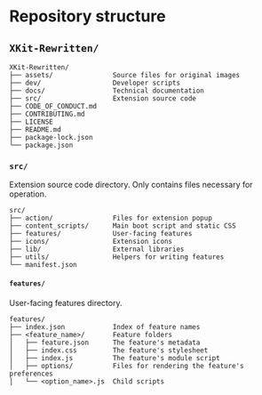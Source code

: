 # Repository structure

## `XKit-Rewritten/`

```
XKit-Rewritten/
├── assets/               Source files for original images
├── dev/                  Developer scripts
├── docs/                 Technical documentation
├── src/                  Extension source code
├── CODE_OF_CONDUCT.md
├── CONTRIBUTING.md
├── LICENSE
├── README.md
├── package-lock.json
└── package.json
```

### `src/`

Extension source code directory. Only contains files necessary for operation.

```
src/
├── action/               Files for extension popup
├── content_scripts/      Main boot script and static CSS
├── features/             User-facing features
├── icons/                Extension icons
├── lib/                  External libraries
├── utils/                Helpers for writing features
└── manifest.json
```

#### `features/`

User-facing features directory.

```
features/
├── index.json            Index of feature names
├── <feature_name>/       Feature folders
│   ├── feature.json      The feature's metadata
│   ├── index.css         The feature's stylesheet
│   ├── index.js          The feature's module script
│   ├── options/          Files for rendering the feature's preferences
│   └── <option_name>.js  Child scripts
```
